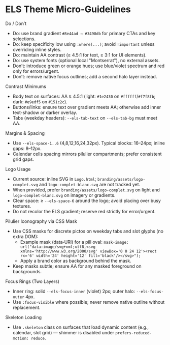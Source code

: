 ELS Theme Micro‑Guidelines
==========================

Do / Don’t
- Do: use brand gradient `#8e44ad → #3498db` for primary CTAs and key selections.
- Do: keep specificity low using `:where(...)`; avoid `!important` unless overriding inline styles.
- Do: maintain AA contrast (≥ 4.5:1 for text, ≥ 3:1 for UI elements).
- Do: use system fonts (optional local "Montserrat"), no external assets.
- Don’t: introduce green or orange hues; use blue/violet spectrum and red only for errors/urgent.
- Don’t: remove native focus outlines; add a second halo layer instead.

Contrast Minimums
- Body text on surfaces: AA ≥ 4.5:1 (light: `#1e2430` on `#ffffff`/`#f7f8fb`; dark: `#e9edf5` on `#151c2c`).
- Buttons/links: ensure text over gradient meets AA; otherwise add inner text-shadow or darker overlay.
- Tabs (weekday headers): `--els-tab-text` on `--els-tab-bg` must meet AA.

Margins & Spacing
- Use `--els-space-1..6` (4,8,12,16,24,32px). Typical blocks: 16–24px; inline gaps: 8–12px.
- Calendar cells spacing mirrors pilulier compartments; prefer consistent grid gaps.

Logo Usage
- Current source: inline SVG in `Logo.html`; `branding/assets/logo-complet.svg` and `logo-complet-blanc.svg` are not tracked yet.
- When provided, prefer `branding/assets/logo-complet.svg` on light and `logo-complet-blanc.svg` on imagery or gradients.
- Clear space: ≥ `--els-space-6` around the logo; avoid placing over busy textures.
- Do not recolor the ELS gradient; reserve red strictly for error/urgent.

Pilulier Iconography via CSS Mask
- Use CSS masks for discrete pictos on weekday tabs and slot glyphs (no extra DOM):
  - Example mask (data‑URI) for a pill oval:
    `mask-image: url("data:image/svg+xml;utf8,<svg xmlns='http://www.w3.org/2000/svg' viewBox='0 0 24 12'><rect rx='6' width='24' height='12' fill='black'/></svg>");`
  - Apply a brand color as background behind the mask.
- Keep masks subtle; ensure AA for any masked foreground on backgrounds.

Focus Rings (Two Layers)
- Inner ring: solid `--els-focus-inner` (violet) 2px; outer halo: `--els-focus-outer` 4px.
- Use `:focus-visible` where possible; never remove native outline without replacement.

Skeleton Loading
- Use `.skeleton` class on surfaces that load dynamic content (e.g., calendar, slot grid) — shimmer is disabled under `prefers-reduced-motion: reduce`.

